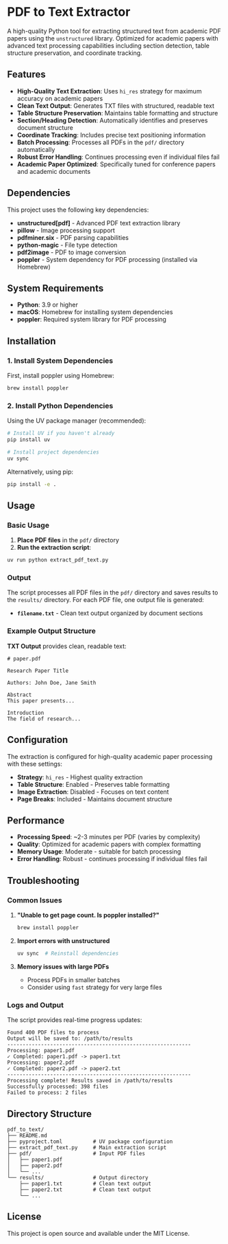 # PDF to Text Extractor

A high-quality Python tool for extracting structured text from academic PDF papers using the `unstructured` library. Optimized for academic papers with advanced text processing capabilities including section detection, table structure preservation, and coordinate tracking.

## Features

- **High-Quality Text Extraction**: Uses `hi_res` strategy for maximum accuracy on academic papers
- **Clean Text Output**: Generates TXT files with structured, readable text
- **Table Structure Preservation**: Maintains table formatting and structure
- **Section/Heading Detection**: Automatically identifies and preserves document structure
- **Coordinate Tracking**: Includes precise text positioning information
- **Batch Processing**: Processes all PDFs in the `pdf/` directory automatically
- **Robust Error Handling**: Continues processing even if individual files fail
- **Academic Paper Optimized**: Specifically tuned for conference papers and academic documents

## Dependencies

This project uses the following key dependencies:

- **unstructured[pdf]** - Advanced PDF text extraction library
- **pillow** - Image processing support
- **pdfminer.six** - PDF parsing capabilities  
- **python-magic** - File type detection
- **pdf2image** - PDF to image conversion
- **poppler** - System dependency for PDF processing (installed via Homebrew)

## System Requirements

- **Python**: 3.9 or higher
- **macOS**: Homebrew for installing system dependencies
- **poppler**: Required system library for PDF processing

## Installation

### 1. Install System Dependencies

First, install poppler using Homebrew:

```bash
brew install poppler
```

### 2. Install Python Dependencies

Using the UV package manager (recommended):

```bash
# Install UV if you haven't already
pip install uv

# Install project dependencies
uv sync
```

Alternatively, using pip:

```bash
pip install -e .
```

## Usage

### Basic Usage

1. **Place PDF files** in the `pdf/` directory
2. **Run the extraction script**:

```bash
uv run python extract_pdf_text.py
```

### Output

The script processes all PDF files in the `pdf/` directory and saves results to the `results/` directory. For each PDF file, one output file is generated:

- **`filename.txt`** - Clean text output organized by document sections

### Example Output Structure

**TXT Output** provides clean, readable text:
```
# paper.pdf

Research Paper Title

Authors: John Doe, Jane Smith

Abstract
This paper presents...

Introduction
The field of research...
```

## Configuration

The extraction is configured for high-quality academic paper processing with these settings:

- **Strategy**: `hi_res` - Highest quality extraction
- **Table Structure**: Enabled - Preserves table formatting
- **Image Extraction**: Disabled - Focuses on text content
- **Page Breaks**: Included - Maintains document structure

## Performance

- **Processing Speed**: ~2-3 minutes per PDF (varies by complexity)
- **Quality**: Optimized for academic papers with complex formatting
- **Memory Usage**: Moderate - suitable for batch processing
- **Error Handling**: Robust - continues processing if individual files fail

## Troubleshooting

### Common Issues

1. **"Unable to get page count. Is poppler installed?"**
   ```bash
   brew install poppler
   ```

2. **Import errors with unstructured**
   ```bash
   uv sync  # Reinstall dependencies
   ```

3. **Memory issues with large PDFs**
   - Process PDFs in smaller batches
   - Consider using `fast` strategy for very large files

### Logs and Output

The script provides real-time progress updates:
```
Found 400 PDF files to process
Output will be saved to: /path/to/results
------------------------------------------------------------
Processing: paper1.pdf
✓ Completed: paper1.pdf -> paper1.txt
Processing: paper2.pdf
✓ Completed: paper2.pdf -> paper2.txt
------------------------------------------------------------
Processing complete! Results saved in /path/to/results
Successfully processed: 398 files
Failed to process: 2 files
```

## Directory Structure

```
pdf_to_text/
├── README.md
├── pyproject.toml          # UV package configuration
├── extract_pdf_text.py     # Main extraction script
├── pdf/                    # Input PDF files
│   ├── paper1.pdf
│   ├── paper2.pdf
│   └── ...
└── results/                # Output directory
    ├── paper1.txt          # Clean text output
    ├── paper2.txt          # Clean text output
    └── ...
```

## License

This project is open source and available under the MIT License.